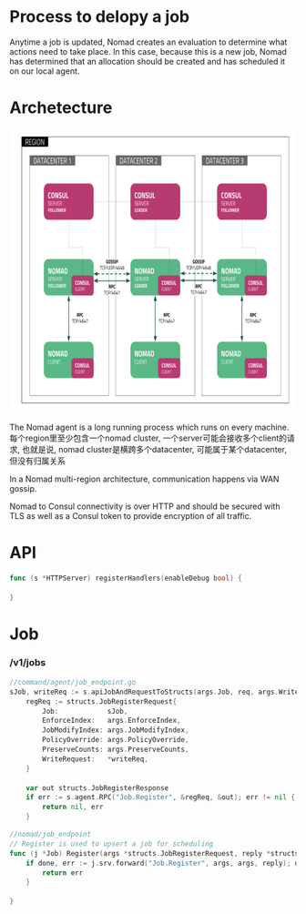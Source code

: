 # Process to delopy a job

Anytime a job is updated, Nomad creates an evaluation to determine what actions need to take place. In this case, because this is a new job, Nomad has determined that an allocation should be created and has scheduled it on our local agent.

# Archetecture

<div align=center>
<img src="https://github.com/zzzyyyxxxmmm/basics/blob/master/image/nomad_ach.png" width="700" height="500">
</div>

The Nomad agent is a long running process which runs on every machine. 每个region里至少包含一个nomad cluster, 一个server可能会接收多个client的请求, 也就是说, nomad cluster是横跨多个datacenter, 可能属于某个datacenter, 但没有归属关系

In a Nomad multi-region architecture, communication happens via WAN gossip. 

Nomad to Consul connectivity is over HTTP and should be secured with TLS as well as a Consul token to provide encryption of all traffic. 

# API
```go
func (s *HTTPServer) registerHandlers(enableDebug bool) {

}
```
# Job

### /v1/jobs
```go
//command/agent/job_endpoint.go
sJob, writeReq := s.apiJobAndRequestToStructs(args.Job, req, args.WriteRequest)
	regReq := structs.JobRegisterRequest{
		Job:            sJob,
		EnforceIndex:   args.EnforceIndex,
		JobModifyIndex: args.JobModifyIndex,
		PolicyOverride: args.PolicyOverride,
		PreserveCounts: args.PreserveCounts,
		WriteRequest:   *writeReq,
	}

	var out structs.JobRegisterResponse
	if err := s.agent.RPC("Job.Register", &regReq, &out); err != nil {      //通过rpc来调用核心方法的
		return nil, err
	}
```

```go 
//nomad/job_endpoint
// Register is used to upsert a job for scheduling
func (j *Job) Register(args *structs.JobRegisterRequest, reply *structs.JobRegisterResponse) error {
    if done, err := j.srv.forward("Job.Register", args, args, reply); done {    //转发到leader执行, 如果允许stale, 那么可以不是leader
		return err
    }
    
}
```